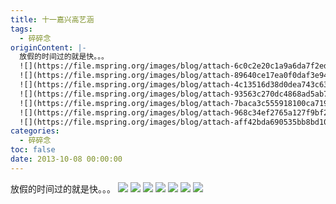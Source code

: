 ```yaml
---
title: 十一嘉兴高艺涵
tags:
  - 碎碎念
originContent: |-
  放假的时间过的就是快。。。
  ![](https://file.mspring.org/images/blog/attach-6c0c2e20c1a9a6da7f2edef24a876d8b)
  ![](https://file.mspring.org/images/blog/attach-89640ce17ea0f0daf3e94d3e0477e964)
  ![](https://file.mspring.org/images/blog/attach-4c13516d38d0dea743c6347a8374e1ff)
  ![](https://file.mspring.org/images/blog/attach-93563c270dc4868ad5ab71ef5e6212d6)
  ![](https://file.mspring.org/images/blog/attach-7baca3c555918100ca7197630d827733)
  ![](https://file.mspring.org/images/blog/attach-968c34ef2765a127f9bf2b7e4c8b7df9)
  ![](https://file.mspring.org/images/blog/attach-aff42bda690535bb8bd1087c810c16b4)
categories:
  - 碎碎念
toc: false
date: 2013-10-08 00:00:00
---
```


放假的时间过的就是快。。。
![](https://file.mspring.org/images/blog/attach-6c0c2e20c1a9a6da7f2edef24a876d8b!detail)
![](https://file.mspring.org/images/blog/attach-89640ce17ea0f0daf3e94d3e0477e964!detail)
![](https://file.mspring.org/images/blog/attach-4c13516d38d0dea743c6347a8374e1ff!detail)
![](https://file.mspring.org/images/blog/attach-93563c270dc4868ad5ab71ef5e6212d6!detail)
![](https://file.mspring.org/images/blog/attach-7baca3c555918100ca7197630d827733!detail)
![](https://file.mspring.org/images/blog/attach-968c34ef2765a127f9bf2b7e4c8b7df9!detail)
![](https://file.mspring.org/images/blog/attach-aff42bda690535bb8bd1087c810c16b4!detail)